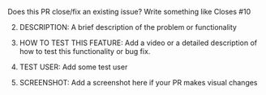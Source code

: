 Does this PR close/fix an existing issue? Write something like Closes #10

2. DESCRIPTION:
A brief description of the problem or functionality

3. HOW TO TEST THIS FEATURE:
Add a video or a detailed description of how to test this functionality or bug fix.

4. TEST USER:
Add some test user

5. SCREENSHOT:
Add a screenshot here if your PR makes visual changes